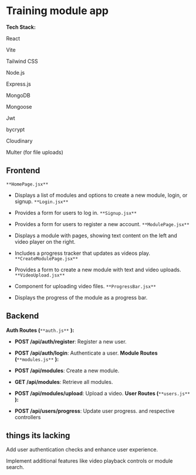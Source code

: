 # Training module app

**Tech Stack:**

React

Vite

Tailwind CSS

Node.js

Express.js

MongoDB

Mongoose

Jwt

bycrypt

Cloudinary

Multer (for file uploads)

## Frontend
`**HomePage.jsx**` 

- Displays a list of modules and options to create a new module, login, or signup.
`**Login.jsx**` 

- Provides a form for users to log in.
`**Signup.jsx**` 

- Provides a form for users to register a new account.
`**ModulePage.jsx**` 

- Displays a module with pages, showing text content on the left and video player on the right.
- Includes a progress tracker that updates as videos play.
`**CreateModulePage.jsx**` 

- Provides a form to create a new module with text and video uploads.
`**VideoUpload.jsx**` 

- Component for uploading video files.
`**ProgressBar.jsx**` 

- Displays the progress of the module as a progress bar.


## Backend
**Auth Routes (**`**auth.js**` **):**

- **POST /api/auth/register**: Register a new user.
- **POST /api/auth/login**: Authenticate a user.
**Module Routes (**`**modules.js**` **):**

- **POST /api/modules**: Create a new module.
- **GET /api/modules**: Retrieve all modules.
- **POST /api/modules/upload**: Upload a video.
**User Routes (**`**users.js**` **):**

- **POST /api/users/progress**: Update user progress.
and respective controllers

## things its lacking
Add user authentication checks and enhance user experience.

Implement additional features like video playback controls or module search.



